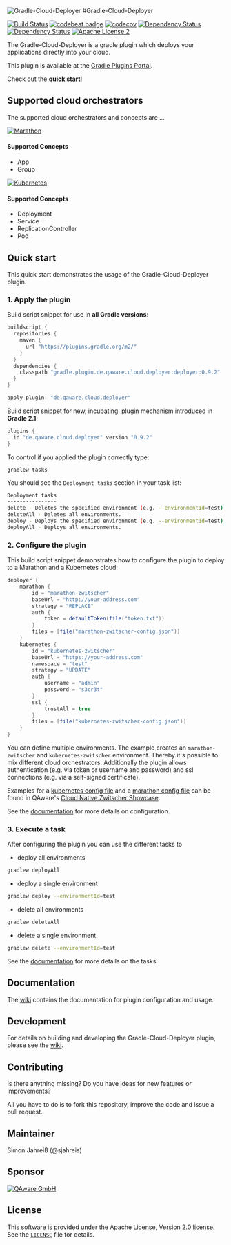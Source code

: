 ![Gradle-Cloud-Deployer](https://github.com/qaware/gradle-cloud-deployer/blob/master/wiki/logo.png?raw=true)
#Gradle-Cloud-Deployer

[![Build Status](https://travis-ci.org/qaware/gradle-cloud-deployer.svg?branch=master)](https://travis-ci.org/qaware/gradle-cloud-deployer)
[![codebeat badge](https://codebeat.co/badges/660364b2-bd46-4c5a-9f14-920ac85ecec1)](https://codebeat.co/projects/github-com-qaware-gradle-cloud-deployer)
[![codecov](https://codecov.io/gh/qaware/gradle-cloud-deployer/branch/master/graph/badge.svg)](https://codecov.io/gh/qaware/gradle-cloud-deployer)
[![Dependency Status](https://dependencyci.com/github/qaware/gradle-cloud-deployer/badge)](https://dependencyci.com/github/qaware/gradle-cloud-deployer)
[![Dependency Status](https://www.versioneye.com/user/projects/5809b705912815003afa4729/badge.svg?style=flat-square)](https://www.versioneye.com/user/projects/5809b705912815003afa4729)
[![Apache License 2](http://img.shields.io/badge/license-ASF2-blue.svg)](https://github.com/qaware/gradle-cloud-deployer/blob/master/LICENSE)

The Gradle-Cloud-Deployer is a gradle plugin which deploys your applications directly into your cloud.

This plugin is available at the [Gradle Plugins Portal](https://plugins.gradle.org/plugin/de.qaware.cloud.deployer).

Check out the [**quick start**](#quick-start)!

## Supported cloud orchestrators
The supported cloud orchestrators and concepts are ...

[![Marathon](https://github.com/qaware/gradle-cloud-deployer/blob/master/wiki/marathon.png?raw=true)](https://mesosphere.github.io/marathon/)
#### Supported Concepts
- App
- Group

[![Kubernetes](https://github.com/qaware/gradle-cloud-deployer/blob/master/wiki/kubernetes.png?raw=true)](http://kubernetes.io)
#### Supported Concepts
- Deployment
- Service
- ReplicationController
- Pod


## Quick start
This quick start demonstrates the usage of the Gradle-Cloud-Deployer plugin.

### 1. Apply the plugin
Build script snippet for use in **all Gradle versions**:
```groovy
buildscript {
  repositories {
    maven {
      url "https://plugins.gradle.org/m2/"
    }
  }
  dependencies {
    classpath "gradle.plugin.de.qaware.cloud.deployer:deployer:0.9.2"
  }
}

apply plugin: "de.qaware.cloud.deployer"
```

Build script snippet for new, incubating, plugin mechanism introduced in **Gradle 2.1**:
```groovy
plugins {
  id "de.qaware.cloud.deployer" version "0.9.2"
}
```

To control if you applied the plugin correctly type:
 ```
 gradlew tasks
 ```

 You should see the `Deployment tasks` section in your task list:
 ```bash
 Deployment tasks
 ----------------
 delete - Deletes the specified environment (e.g. --environmentId=test).
 deleteAll - Deletes all environments.
 deploy - Deploys the specified environment (e.g. --environmentId=test).
 deployAll - Deploys all environments.
 ```

### 2. Configure the plugin
This build script snippet demonstrates how to configure the plugin to deploy to a Marathon and a Kubernetes cloud:

```groovy
deployer {
    marathon {
        id = "marathon-zwitscher"
        baseUrl = "http://your-address.com"
        strategy = "REPLACE"
        auth {
            token = defaultToken(file("token.txt"))
        }
        files = [file("marathon-zwitscher-config.json")]
    }
    kubernetes {
        id = "kubernetes-zwitscher"
        baseUrl = "https://your-address.com"
        namespace = "test"
        strategy = "UPDATE"
        auth {
            username = "admin"
            password = "s3cr3t"
        }
        ssl {
            trustAll = true
        }
        files = [file("kubernetes-zwitscher-config.json")]
    }
}
```

You can define multiple environments. The example creates an `marathon-zwitscher` and `kubernetes-zwitscher` environment.
Thereby it's possible to mix different cloud orchestrators. Additionally the plugin allows authentication (e.g. via token
or username and password) and ssl connections (e.g. via a self-signed certificate).

Examples for a
[kubernetes config file](https://github.com/qaware/cloud-native-zwitscher/blob/master/zwitscher-config/k8s-zwitscher-config.yml)
and a
[marathon config file](https://github.com/qaware/cloud-native-zwitscher/blob/master/zwitscher-config/marathon-zwitscher-config.json)
can be found in QAware's
[Cloud Native Zwitscher Showcase](https://github.com/qaware/cloud-native-zwitscher).

See the [documentation](#documentation) for more details on configuration.

### 3. Execute a task
After configuring the plugin you can use the different tasks to

- deploy all environments
```bash
gradlew deployAll
```

- deploy a single environment
```bash
gradlew deploy --environmentId=test
```

- delete all environments
```bash
gradlew deleteAll
```

- delete a single environment
```bash
gradlew delete --environmentId=test
```

See the [documentation](#documentation) for more details on the tasks.

## Documentation
The [wiki](https://github.com/qaware/gradle-cloud-deployer/wiki) contains the documentation for plugin configuration and
usage.

## Development
For details on building and developing the Gradle-Cloud-Deployer plugin, please see the
[wiki](https://github.com/qaware/gradle-cloud-deployer/wiki).

## Contributing
Is there anything missing? Do you have ideas for new features or improvements?

All you have to do is to fork this repository, improve the code and issue a pull request.

## Maintainer
Simon Jahreiß (@sjahreis)

## Sponsor
[![QAware GmbH](https://github.com/qaware/gradle-cloud-deployer/blob/master/wiki/qaware.png?raw=true)](http://www.qaware.de)

## License
This software is provided under the Apache License, Version 2.0 license.
See the [`LICENSE`](https://github.com/qaware/gradle-cloud-deployer/blob/master/LICENSE) file for details.
